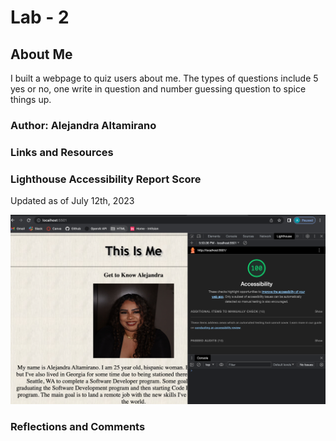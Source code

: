 # Lab - 2

## About Me

I built a webpage to quiz users about me. The types of questions include 5 yes or no, one write in question and number guessing question to spice things up.

### Author: Alejandra Altamirano

### Links and Resources

### Lighthouse Accessibility Report Score

Updated as of July 12th, 2023

![Alt text](<Screenshot 2023-07-12 at 5.54.22 PM.png>)

### Reflections and Comments
